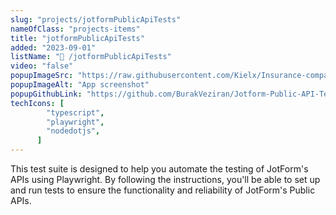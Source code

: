 ```yaml
---
slug: "projects/jotformPublicApiTests"
nameOfClass: "projects-items"
title: "jotformPublicApiTests"
added: "2023-09-01"
listName: "💾 /jotformPublicApiTests"
video: "false"
popupImageSrc: "https://raw.githubusercontent.com/Kielx/Insurance-company-database/master/images/data_warehouse.png"
popupImageAlt: "App screenshot"
popupGithubLink: "https://github.com/BurakVeziran/Jotform-Public-API-Tests"
techIcons: [
        "typescript",
        "playwright",
        "nodedotjs",
      ]
---
```


This test suite is designed to help you automate the testing of JotForm's APIs using Playwright. By following the instructions, you'll be able to set up and run tests to ensure the functionality and reliability of JotForm's Public APIs.